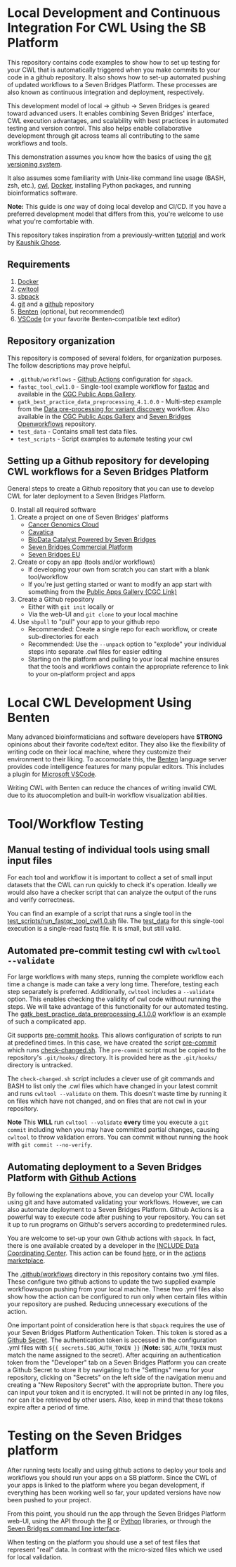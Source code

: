 # Local Development and Continuous Integration For CWL Using the SB Platform

This repository contains code examples to show how to set up testing for your
CWL that is automatically triggered when you make commits to your code in a
github repository. It also shows how to set-up automated pushing of updated
workflows to a Seven Bridges Platform. These processes are also known as
continuous integration and deployment, respectively. 

This development model of local -> github -> Seven Bridges is geared toward
advanced users. It enables combining Seven Bridges' interface, CWL execution
advantages, and scalability with best practices in automated testing and version
control. This also helps enable collaborative development through git across
teams all contributing to the same workflows and tools.

This demonstration assumes you know how the basics of using the [git
versioning system](https://git-scm.com/docs/gittutorial). 

It also assumes some familiarity with Unix-like command line usage (BASH, zsh,
etc.), [cwl](https://www.commonwl.org/), [Docker](https://www.docker.com/),
installing Python packages, and running bioinformatics software.

**Note:** This guide is *one* way of doing local develop and CI/CD. If you have
a preferred development model that differs from this, you're welcome to use what
you're comfortable with.

This repository takes inspiration from a previously-written
[tutorial](https://sb-biodatacatalyst.readme.io/docs/maintaining-and-versioning-cwl-on-external-tool-repositories)
and work by [Kaushik Ghose](https://github.com/kghose).

## Requirements

1. [Docker](https://www.docker.com/)
2. [cwltool](https://github.com/common-workflow-language/cwltool)
3. [sbpack](https://github.com/rabix/sbpack)
4. [git](https://git-scm.com/) and a [github](https://github.com/) repository
5. [Benten](https://github.com/rabix/benten) (optional, but recommended)
6. [VSCode](https://code.visualstudio.com/) (or your favorite Benten-compatible text editor)

## Repository organization

This repository is composed of several folders, for organization purposes. The
follow descriptions may prove helpful.

- `.github/workflows` - [Github Actions](https://docs.github.com/en/actions) configuration for `sbpack`.
- `fastqc_tool_cwl1.0` - Single-tool example workflow for [fastqc](https://www.bioinformatics.babraham.ac.uk/projects/fastqc/) and available in the [CGC Public Apps Gallery](https://cgc.sbgenomics.com/public/apps/admin/sbg-public-data/fastqc-0-11-9).
- `gatk_best_practice_data_preprocessing_4.1.0.0` - Multi-step example from the [Data pre-processing for variant discovery](https://gatk.broadinstitute.org/hc/en-us/articles/360035535912-Data-pre-processing-for-variant-discovery) workflow. Also available in the [CGC Public Apps Gallery](https://cgc.sbgenomics.com/public/apps/admin/sbg-public-data/broad-best-practice-data-pre-processing-workflow-4-1-0-0) and [Seven Bridges Openworkflows](https://github.com/sevenbridges-openworkflows/Broad-Best-Practice-Data-pre-processing-CWL1.0-workflow) repository.
- `test_data` - Contains small test data files.
- `test_scripts` - Script examples to automate testing your cwl

## Setting up a Github repository for developing CWL workflows for a Seven Bridges Platform

General steps to create a Github repository that you can use to develop CWL
for later deployment to a Seven Bridges Platform.

0. Install all required software
1. Create a project on one of Seven Bridges' platforms
    - [Cancer Genomics Cloud](https://cgc.sbgenomics.com)
    - [Cavatica](https://pgc-accounts.sbgenomics.com/)
    - [BioData Catalyst Powered by Seven Bridges](https://accounts.sb.biodatacatalyst.nhlbi.nih.gov/)
    - [Seven Bridges Commercial Platform](https://igor.sbgenomics.com)
    - [Seven Bridges EU](https://eu.sbgenomics.com)
2. Create or copy an app (tools and/or workflows)
    - If developing your own from scratch you can start with a blank tool/workflow
    - If you're just getting started or want to modify an app start with something from the [Public Apps Gallery (CGC Link)](https://cgc.sbgenomics.com/public/apps)
3. Create a Github repository
    - Either with `git init` locally or
    - Via the web-UI and `git clone` to your local machine
4. Use `sbpull` to "pull" your app to your github repo
    - Recommended: Create a single repo for each workflow, or create sub-directories for each
    - Recommended: Use the `--unpack` option to "explode" your individual steps into separate .cwl files for easier editing
    - Starting on the platform and pulling to your local machine ensures that
    the tools and workflows contain the appropriate reference to link to your
    on-platform project and apps

# Local CWL Development Using Benten

Many advanced bioinformaticians and software developers have **STRONG** opinions
about their favorite code/text editor. They also like the flexibility of writing
code on their local machine, where they customize their environment to their
liking. To accomodate this, the [Benten](https://github.com/rabix/benten)
language server provides code intelligence features for many popular editors.
This includes a plugin for [Microsoft VSCode](https://code.visualstudio.com/).

Writing CWL with Benten can reduce the chances of writing invalid CWL due to its
atuocompletion and built-in workflow visualization abilities.

# Tool/Workflow Testing

## Manual testing of individual tools using small input files

For each tool and workflow it is important to collect a set of small input
datasets that the CWL can run quickly to check it's operation. Ideally we would
also have a checker script that can analyze the output of the runs and verify
correctness.

You can find an example of a script that runs a single tool in the
[test_scripts/run_fastqc_tool_cwl1.0.sh](https://github.com/rabix/sb-ci/blob/master/test_scripts/run_fastqc_tool_cwl1.0.sh)
file. The [test_data](https://github.com/rabix/sb-ci/blob/master/test_data/H06HDADXX130110.1.ATCACGAT.1_read_1.fastq)
for this single-tool execution is a single-read fastq file. It is small, but
still valid.

## Automated pre-commit testing cwl with `cwltool --validate`

For large workflows with many steps, running the complete workflow each time a
change is made can take a very long time. Therefore, testing each step
separately is preferred. Additionally, `cwltool` includes a `--validate` option.
This enables checking the validity of cwl code without running the steps. We
will take advantage of this functionality for our automated testing. The 
[gatk_best_practice_data_preprocessing_4.1.0.0](https://github.com/rabix/sb-ci/tree/master/gatk_best_practice_data_preprocessing_4.1.0.0)
workflow is an example of such a complicated app.

Git supports [pre-commit hooks](https://git-scm.com/book/en/v2/Customizing-Git-Git-Hooks).
This allows configuration of scripts to run at predefined times. In this case,
we have created the script [pre-commit](https://github.com/rabix/sb-ci/blob/master/test_scripts/pre-commit)
which runs [check-changed.sh](https://github.com/rabix/sb-ci/blob/master/test_scripts/check-changed.sh).
The `pre-commit` script must be copied to the repository's `.git/hooks/`
directory. It is provided here as the `.git/hooks/` directory is untracked.

The `check-changed.sh` script includes a clever use of git commands and BASH to
list only the .cwl files which have changed in your latest commit and runs
`cwltool --validate` on them. This doesn't waste time by running it on files
which have not changed, and on files that are not cwl in your repository.

**Note** This **WILL** run `cwltool --validate` **every** time you execute a
`git commit` including when you may have committed partial changes, causing 
`cwltool` to throw validation errors. You can commit without running the hook
with `git commit --no-verify`.

## Automating deployment to a Seven Bridges Platform with [Github Actions](https://docs.github.com/en/actions)

By following the explanations above, you can develop your CWL locally using git
and have automated validating your workflows. However, we can also automate
deployment to a Seven Bridges Platform. Github Actions is a powerful way to
execute code after pushing to your repository. You can set it up to run programs
on Github's servers according to predetermined rules.

You are welcome to set-up your own Github actions with `sbpack`. In fact, there
is one available created by a developer in the
[INCLUDE Data Coordinating Center](https://github.com/include-dcc). This action
can be found [here](https://github.com/include-dcc/sbpack-action), or in the
[actions marketplace](https://github.com/marketplace/actions/sbpack-push).

The [.github/workflows](https://github.com/rabix/sb-ci/tree/master/.github/workflows)
directory in this repository contains two .yml files. These configure two github
actions to update the two supplied example workflowsupon pushing from your local
machine. These two .yml files also show how the action can be configured to run
only when certain files within your repository are pushed. Reducing unnecessary
executions of the action.

One important point of consideration here is that `sbpack` requires the use of
your Seven Bridges Platform Authentication Token. This token is stored as a
[Github Secret](https://docs.github.com/en/actions/security-guides/encrypted-secrets).
The authentication token is accessed in the configuration .yml files with
`${{ secrets.SBG_AUTH_TOKEN }}` (**Note:** `SBG_AUTH_TOKEN` must match the name
assigned to the secret). After acquiring an authentication token from the
"Developer" tab on a Seven Bridges Platform you can create a Github Secret to
store it by navigating to the "Settings" menu for your repository, clicking on
"Secrets" on the left side of the navigation menu and creating a "New Repository
Secret" with the appropriate button. There you can input your token and it is
encrypted. It will not be printed in any log files, nor can it be retrieved by
other users. Also, keep in mind that these tokens expire after a period of time.

# Testing on the Seven Bridges platform

After running tests locally and using github actions to deploy your tools and
workflows you should run your apps on a SB platform. Since the CWL of your apps
is linked to the platform where you began development, if everything has been
working well so far, your updated versions have now been pushed to your project.

From this point, you should run the app through the Seven Bridges Platform
web-UI, using the API through the [R](https://bioconductor.org/packages/release/bioc/html/sevenbridges.html)
or [Python](https://pypi.org/project/sevenbridges-python/) libraries, or through
the [Seven Bridges command line interface](https://docs.sevenbridges.com/docs/command-line-interface).

When testing on the platform you should use a set of test files that represent
"real" data. In contrast with the micro-sized files which we used for local
validation.
